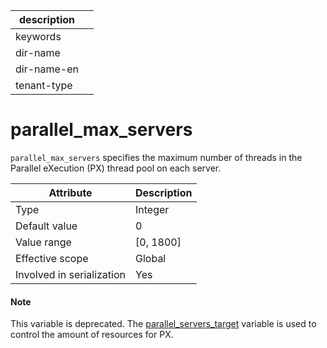 | description ||
|---|---|
| keywords ||
| dir-name ||
| dir-name-en ||
| tenant-type ||

# parallel_max_servers

`parallel_max_servers` specifies the maximum number of threads in the Parallel eXecution (PX) thread pool on each server.


| **Attribute** | **Description** |
|---------|-------------|
| Type | Integer |
| Default value | 0 |
| Value range | \[0, 1800\] |
| Effective scope | Global |
| Involved in serialization | Yes |

<main id="notice" type='explain'>
<h4>Note</h4>
<p>This variable is deprecated. The <a href="10600.parallel_servers_target-global.md">parallel_servers_target</a> variable is used to control the amount of resources for PX. </p>
</main>



